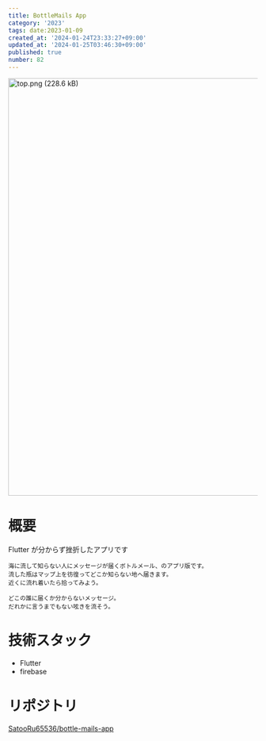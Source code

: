 ```yaml
---
title: BottleMails App
category: '2023'
tags: date:2023-01-09
created_at: '2024-01-24T23:33:27+09:00'
updated_at: '2024-01-25T03:46:30+09:00'
published: true
number: 82
---
```


<img width="842.3333333333334" alt="top.png (228.6 kB)" src="https://img.esa.io/uploads/production/attachments/21347/2024/01/25/148142/11b32abd-7b27-49a4-bedc-5ceefdceeaab.png">


# 概要
Flutter が分からず挫折したアプリです

```
海に流して知らない人にメッセージが届くボトルメール、のアプリ版です。
流した瓶はマップ上を彷徨ってどこか知らない地へ届きます。
近くに流れ着いたら拾ってみよう。

どこの誰に届くか分からないメッセージ。
だれかに言うまでもない呟きを流そう。
```

# 技術スタック
- Flutter
- firebase

# リポジトリ
[SatooRu65536/bottle-mails-app](https://github.com/SatooRu65536/bottle-mails-app)

